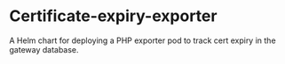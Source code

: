 # Certificate-expiry-exporter
A Helm chart for deploying a PHP exporter pod to track cert expiry in the gateway database.
